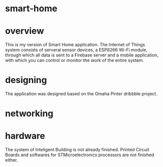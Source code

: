 # smart-home

# overview
This is my version of Smart Home application. The Internet of Things system consists of serveral sensor devices, a ESP8266 Wi-Fi module, through which all data is sent to a Firebase server and a mobile application, with which you can control or monitor the work of the entire system. 

# designing
The application was designed based on the Omaha Pinter dribbble project.

# networking

# hardware
The system of Inteligent Building is not already finished. Printed Circuit Boards and softwares for STMicroelectronics processors are not finished either.



